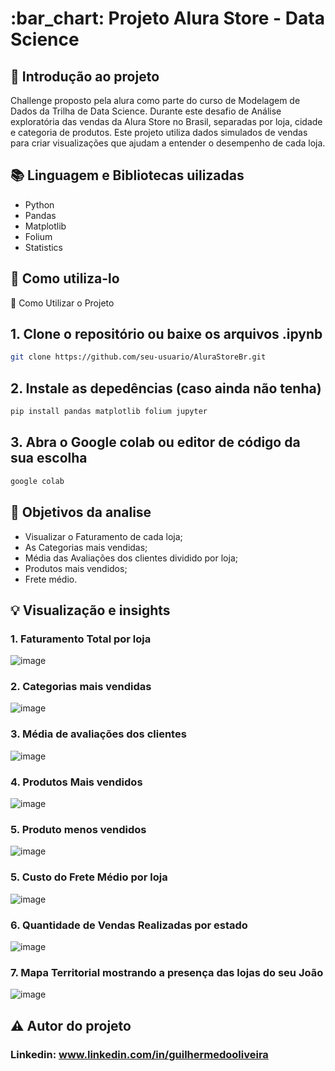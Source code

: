 <h1> :bar_chart: Projeto Alura Store - Data Science</h1>

## :round_pushpin: Introdução ao projeto
Challenge proposto pela alura como parte do curso de Modelagem de Dados da Trilha de Data Science. Durante este desafio de Análise exploratória das vendas da Alura Store no Brasil, separadas por loja, cidade e categoria de produtos.
Este projeto utiliza dados simulados de vendas para criar visualizações que ajudam a entender o desempenho de cada loja.
## :books: Linguagem e Bibliotecas uilizadas
* Python
* Pandas
* Matplotlib
* Folium
* Statistics
  
## :notebook_with_decorative_cover: Como utiliza-lo
🚀 Como Utilizar o Projeto

## 1. Clone o repositório ou baixe os arquivos .ipynb
```bash
git clone https://github.com/seu-usuario/AluraStoreBr.git
````

## 2. Instale as depedências (caso ainda não tenha)
```bash
pip install pandas matplotlib folium jupyter
````

## 3. Abra o Google colab ou editor de código da sua escolha
```bash
google colab
````

## :dart: Objetivos da analise

* Visualizar o Faturamento de cada loja;
* As Categorias mais vendidas;
* Média das Avaliações dos clientes dividido por loja;
* Produtos mais vendidos;
* Frete médio.

## :bulb: Visualização e insights
### 1. Faturamento Total por loja
![image](image/faturamento.png)

### 2. Categorias mais vendidas
![image](image/vendas_categoria.png)

### 3. Média de avaliações dos clientes
![image](image/media_avaliacoes.png)

### 4. Produtos Mais vendidos
![image](image/produtos_mais_vendidos.png)

### 5. Produto menos vendidos
![image](image/Produtos_menos_vendidos.png)

### 5. Custo do Frete Médio por loja
![image](image/media_frete.png)

### 6. Quantidade de Vendas Realizadas por estado
![image](image/vendas_estado.png)

### 7. Mapa Territorial mostrando a presença das lojas do seu João
![image](image/mapa.png)


## ⚠️ Autor do projeto

### Linkedin: www.linkedin.com/in/guilhermedooliveira
